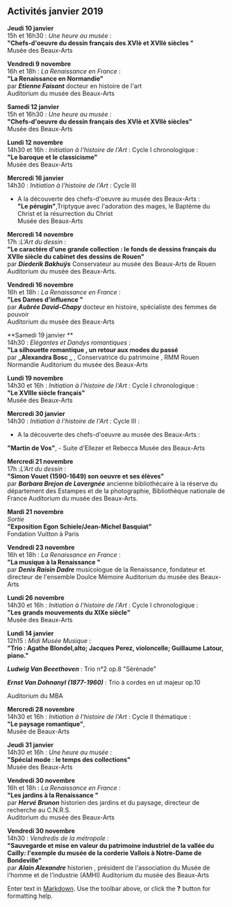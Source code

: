 ## Activités janvier 2019  



 **Jeudi 10 janvier**  
15h et 16h30 : _Une heure au musée_ :  
**"Chefs-d'oeuvre du dessin français des XVIè et XVIIè siècles "**  
Musée des Beaux-Arts  

**Vendredi 9 novembre**  
16h et 18h : _La Renaissance en France_ :  
**"La Renaissance en Normandie"**  
par **_Etienne Faisant_** docteur en histoire de l'art  
Auditorium du musée des Beaux-Arts  

**Samedi 12 janvier**  
15h et 16h30 : _Une heure au musée_ :  
**"Chefs-d'oeuvre du dessin français des XVIè et XVIIè siècles"**  
Musée des Beaux-Arts 




 **Lundi 12 novembre**  
14h30 et 16h : _Initiation à l'histoire de l'Art_ : Cycle I chronologique :  
**"Le baroque et le classicisme"**  
Musée des Beaux-Arts  

**Mercredi 16 janvier**  
14h30  : _Initiation à l'histoire de l'Art_ : Cycle III   
- A la découverte des chefs-d'oeuvre au musée des Beaux-Arts :  
**"Le pérugin"**,Triptyque avec l'adoration des mages, le Baptème du Christ et la résurrection du Christ  
Musée des Beaux-Arts 

**Mercredi 14 novembre**  
17h :_L'Art du dessin_ :  
**"Le caractére d'une grande collection : le fonds de dessins français du XVIIe siècle du cabinet des dessins de Rouen"**  
par **_Diederik Bakhuÿs_** Conservateur au musée des Beaux-Arts de Rouen 
Auditorium du musée des Beaux-Arts.

**Vendredi 16 novembre**  
16h et 18h : _La Renaissance en France_ :  
**"Les Dames d'influence "**  
par **_Aubrée David-Chapy_** docteur en histoire, spécialiste des femmes de pouvoir  
Auditorium du musée des Beaux-Arts 

**Samedi 19 janvier **  
14h30  : _Elégantes et Dandys romantiques_ :  
**"La silhouette romantique , un retour aux modes du passé**  
par **_Alexandra Bosc _** , Conservatrice du patrimoine , RMM Rouen Normandie
Auditorium du musée des Beaux-Arts 



**Lundi 19 novembre**  
14h30 et 16h : _Initiation à l'histoire de l'Art_ : Cycle I chronologique :  
**"Le XVIIIe siècle français"**  
Musée des Beaux-Arts

**Mercredi 30 janvier**  
14h30  : _Initiation à l'histoire de l'Art_ : Cycle III  :  
- A la découverte des chefs-d'oeuvre au musée des Beaux-Arts :  

**"Martin de Vos"**, - Suite d'Ellezer et Rebecca 
Musée des Beaux-Arts 
   
**Mercredi 21 novembre**  
17h :_L'Art du dessin_ :  
**"Simon Vouet (1590-1649) son oeuvre et ses élèves"**  
par **_Barbara Brejon de Lavergnée_** ancienne bibliothécaire  à la réserve du département des Estampes et de la photographie, Bibliothèque nationale de France 
Auditorium du musée des Beaux-Arts.

**Mardi 21 novembre**  
_Sortie_  
**"Exposition Egon Schiele/Jean-Michel Basquiat"**  
Fondation Vuitton à Paris

**Vendredi 23 novembre**  
16h et 18h : _La Renaissance en France_ :  
**"La musique à la Renaissance "**  
par **_Denis Raisin Dadre_** musicologue de la Renaissance, fondateur et directeur de l'ensemble Doulce Mémoire
Auditorium du musée des Beaux-Arts 

**Lundi 26 novembre**  
14h30 et 16h : _Initiation à l'histoire de l'Art_ : Cycle I chronologique :  
**"Les grands mouvements du XIXe siècle"**  
Musée des Beaux-Arts 

**Lundi 14 janvier**  
12h15 : _Midi Musée Musique_ :  
**"Trio :  Agathe Blondel,alto; Jacques Perez, violoncelle; Guillaume Latour, piano."**  

**_Ludwig Van Beeethoven_** : Trio n°2 op.8 "Sérénade"  

**_Ernst Van Dohnanyl (1877-1960)_** : Trio à cordes en ut majeur op.10

Auditorium du MBA 

**Mercredi 28 novembre**  
14h30 et 16h : _Initiation à l'histoire de l'Art_ : Cycle II thématique :  
**"Le paysage romantique"**,  
Musée de Beaux-Arts 

**Jeudi 31 janvier**  
14h30 et 16h : _Une heure au musée_ :  
**"Spécial mode : le temps des collections"**  
Musée des Beaux-Arts

**Vendredi 30 novembre**  
16h et 18h : _La Renaissance en France_ :  
**"Les jardins à la Renaissance "**  
par **_Hervé Brunon_** historien des jardins et du paysage, directeur de recherche au C.N.R.S.  
Auditorium du musée des Beaux-Arts  

**Vendredi 30 novembre**  
14h30 : _Vendredis de la métropole_ :  
**"Sauvegarde et mise en valeur du patrimoine industriel de la vallée du Cailly: l'exemple du musée de la corderie Vallois à Notre-Dame de Bondeville"**  
par **_Alain Alexandre_** historien , président de l'association du Musée de l'homme et de l'industrie (AMHI)  Auditorium du musée des Beaux-Arts

  





 

  




 










 




Enter text in [Markdown](http://daringfireball.net/projects/markdown/). Use the toolbar above, or click the **?** button for formatting help.
